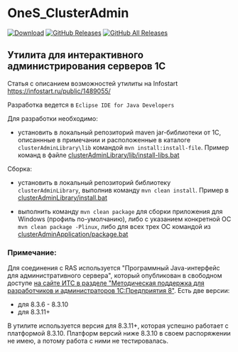 # OneS_ClusterAdmin

[![Download](https://img.shields.io/github/release/YanSergey/OneS_ClusterAdmin?label=download&style=flat)](https://github.com/YanSergey/OneS_ClusterAdmin/releases/latest)
[![GitHub Releases](https://img.shields.io/github/downloads/YanSergey/OneS_ClusterAdmin/latest/total?style=flat-square)](https://github.com/YanSergey/OneS_ClusterAdmin/releases)
[![GitHub All Releases](https://img.shields.io/github/downloads/YanSergey/OneS_ClusterAdmin/total?style=flat-square)](https://github.com/YanSergey/OneS_ClusterAdmin/releases)

## Утилита для интерактивного администрирования серверов 1С

Статья с описанием возможностей утилиты на Infostart https://infostart.ru/public/1489055/

Разработка ведется в `Eclipse IDE for Java Developers`

Для разработки необходимо:
- установить в локальный репозиторий maven jar-библиотеки от 1С, описаннные в примечании и расположенные в каталоге `clusterAdminLibrary\lib` командой `mvn install:install-file`. Пример команд в файле [clusterAdminLibrary/lib/install-libs.bat](clusterAdminLibrary/lib/install-libs.bat)


Сборка:

- установить в локальный репозиторий библиотеку `clusterAdminLibrary`, выполнив команду `mvn clean install`. Пример в [clusterAdminLibrary/install.bat](clusterAdminLibrary/install.bat)

- выполнить команду `mvn clean package` для сборки приложения для Windows (профиль по-умолчанию), либо с указанием конкретной ОС `mvn clean package -Plinux`, либо для всех трех ОС командой из [clusterAdminApplication/package.bat](clusterAdminApplication/package.bat)

### Примечание:

Для соединения с RAS используется "Программный Java-интерфейс для административного сервера", который опубликован в свободном доступе [на сайте ИТС в разделе "Методическая поддержка для разработчиков и администраторов 1С:Предприятия 8"](https://its.1c.ru/db/metod8dev#content:4985:hdoc).
Есть две версии:
- для 8.3.6 - 8.3.10
- для 8.3.11+

В утилите используется версия для 8.3.11+, которая успешно работает с платформой 8.3.10. Платформ версий ниже 8.3.10 в своем распоряжении не имею, а потому работа с ними не тестировалась.
